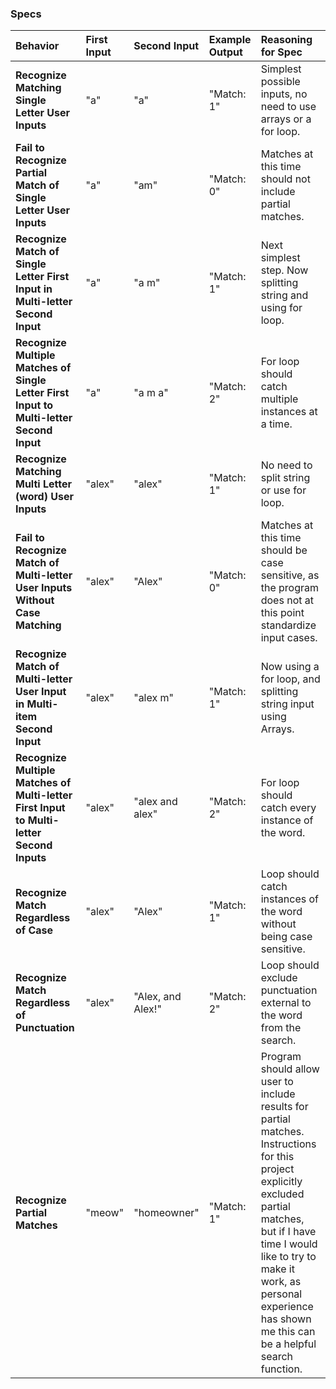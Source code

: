 ### Specs
| Behavior | First Input | Second Input | Example Output | Reasoning for Spec |
| :-------------     | :------------- | :------------- | :------------- | :------------- |
| **Recognize Matching Single Letter User Inputs** | "a" | "a" | "Match: 1" | Simplest possible inputs, no need to use arrays or a for loop. |
| **Fail to Recognize Partial Match of Single Letter User Inputs** | "a" | "am" | "Match: 0" | Matches at this time should not include partial matches. |
| **Recognize Match of Single Letter First Input in Multi-letter Second Input** | "a" | "a m" | "Match: 1" | Next simplest step. Now splitting string and using for loop. |
| **Recognize Multiple Matches of Single Letter First Input to Multi-letter Second Input** | "a" | "a m a" | "Match: 2" | For loop should catch multiple instances at a time. |
| **Recognize Matching Multi Letter (word) User Inputs** | "alex" | "alex" | "Match: 1" | No need to split string or use for loop.  |
| **Fail to Recognize Match of Multi-letter User Inputs Without Case Matching** | "alex" | "Alex" | "Match: 0" | Matches at this time should be case sensitive, as the program does not at this point standardize input cases. |
| **Recognize Match of Multi-letter User Input in Multi-item Second Input** | "alex" | "alex m" | "Match: 1" | Now using a for loop, and splitting string input using Arrays. |
| **Recognize Multiple Matches of Multi-letter First Input to Multi-letter Second Inputs** | "alex" | "alex and alex" | "Match: 2" | For loop should catch every instance of the word. |
| **Recognize Match Regardless of Case** | "alex" | "Alex" | "Match: 1" | Loop should catch instances of the word without being case sensitive. |
| **Recognize Match Regardless of Punctuation** | "alex" | "Alex, and Alex!" | "Match: 2" | Loop should exclude punctuation external to the word from the search. |
| **Recognize Partial Matches** | "meow" | "homeowner" | "Match: 1" | Program should allow user to include results for partial matches. Instructions for this project explicitly excluded partial matches, but if I have time I would like to try to make it work, as personal experience has shown me this can be a helpful search function. |
